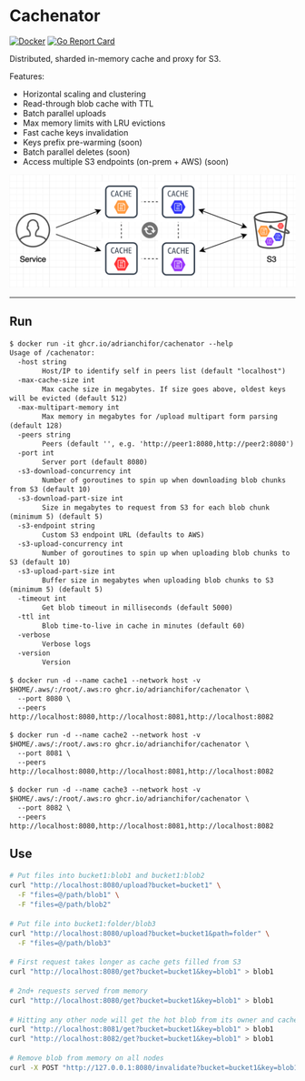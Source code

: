 # Cachenator

[![Docker](https://github.com/adrianchifor/cachenator/workflows/Publish%20Docker/badge.svg)](https://github.com/adrianchifor/cachenator/actions?query=workflow%3A%22Publish+Docker%22) [![Go Report Card](https://goreportcard.com/badge/github.com/adrianchifor/cachenator)](https://goreportcard.com/report/github.com/adrianchifor/cachenator)

Distributed, sharded in-memory cache and proxy for S3.

Features:

- Horizontal scaling and clustering
- Read-through blob cache with TTL
- Batch parallel uploads
- Max memory limits with LRU evictions
- Fast cache keys invalidation
- Keys prefix pre-warming (soon)
- Batch parallel deletes (soon)
- Access multiple S3 endpoints (on-prem + AWS) (soon)

<img src="./docs/diagram.png">

---

## Run

```
$ docker run -it ghcr.io/adrianchifor/cachenator --help
Usage of /cachenator:
  -host string
    	Host/IP to identify self in peers list (default "localhost")
  -max-cache-size int
    	Max cache size in megabytes. If size goes above, oldest keys will be evicted (default 512)
  -max-multipart-memory int
    	Max memory in megabytes for /upload multipart form parsing (default 128)
  -peers string
    	Peers (default '', e.g. 'http://peer1:8080,http://peer2:8080')
  -port int
    	Server port (default 8080)
  -s3-download-concurrency int
    	Number of goroutines to spin up when downloading blob chunks from S3 (default 10)
  -s3-download-part-size int
    	Size in megabytes to request from S3 for each blob chunk (minimum 5) (default 5)
  -s3-endpoint string
    	Custom S3 endpoint URL (defaults to AWS)
  -s3-upload-concurrency int
    	Number of goroutines to spin up when uploading blob chunks to S3 (default 10)
  -s3-upload-part-size int
    	Buffer size in megabytes when uploading blob chunks to S3 (minimum 5) (default 5)
  -timeout int
    	Get blob timeout in milliseconds (default 5000)
  -ttl int
    	Blob time-to-live in cache in minutes (default 60)
  -verbose
    	Verbose logs
  -version
    	Version

$ docker run -d --name cache1 --network host -v $HOME/.aws/:/root/.aws:ro ghcr.io/adrianchifor/cachenator \
  --port 8080 \
  --peers http://localhost:8080,http://localhost:8081,http://localhost:8082

$ docker run -d --name cache2 --network host -v $HOME/.aws/:/root/.aws:ro ghcr.io/adrianchifor/cachenator \
  --port 8081 \
  --peers http://localhost:8080,http://localhost:8081,http://localhost:8082

$ docker run -d --name cache3 --network host -v $HOME/.aws/:/root/.aws:ro ghcr.io/adrianchifor/cachenator \
  --port 8082 \
  --peers http://localhost:8080,http://localhost:8081,http://localhost:8082
```

## Use

```bash
# Put files into bucket1:blob1 and bucket1:blob2
curl "http://localhost:8080/upload?bucket=bucket1" \
  -F "files=@/path/blob1" \
  -F "files=@/path/blob2"

# Put file into bucket1:folder/blob3
curl "http://localhost:8080/upload?bucket=bucket1&path=folder" \
  -F "files=@/path/blob3"

# First request takes longer as cache gets filled from S3
curl "http://localhost:8080/get?bucket=bucket1&key=blob1" > blob1

# 2nd+ requests served from memory
curl "http://localhost:8080/get?bucket=bucket1&key=blob1" > blob1

# Hitting any other node will get the hot blob from its owner and cache it as well before returning
curl "http://localhost:8081/get?bucket=bucket1&key=blob1" > blob1
curl "http://localhost:8082/get?bucket=bucket1&key=blob1" > blob1

# Remove blob from memory on all nodes
curl -X POST "http://127.0.0.1:8080/invalidate?bucket=bucket1&key=blob1"
```
